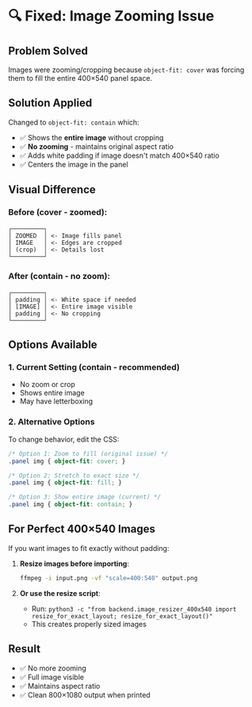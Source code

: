 # 🔍 Fixed: Image Zooming Issue

## Problem Solved

Images were zooming/cropping because `object-fit: cover` was forcing them to fill the entire 400×540 panel space.

## Solution Applied

Changed to `object-fit: contain` which:
- ✅ Shows the **entire image** without cropping
- ✅ **No zooming** - maintains original aspect ratio
- ✅ Adds white padding if image doesn't match 400×540 ratio
- ✅ Centers the image in the panel

## Visual Difference

### Before (cover - zoomed):
```
┌─────────┐
│ ZOOMED  │ <- Image fills panel
│ IMAGE   │ <- Edges are cropped
│ (crop)  │ <- Details lost
└─────────┘
```

### After (contain - no zoom):
```
┌─────────┐
│ padding │ <- White space if needed
│ [IMAGE] │ <- Entire image visible
│ padding │ <- No cropping
└─────────┘
```

## Options Available

### 1. **Current Setting** (contain - recommended)
- No zoom or crop
- Shows entire image
- May have letterboxing

### 2. **Alternative Options**

To change behavior, edit the CSS:

```css
/* Option 1: Zoom to fill (original issue) */
.panel img { object-fit: cover; }

/* Option 2: Stretch to exact size */
.panel img { object-fit: fill; }

/* Option 3: Show entire image (current) */
.panel img { object-fit: contain; }
```

## For Perfect 400×540 Images

If you want images to fit exactly without padding:

1. **Resize images before importing**:
   ```bash
   ffmpeg -i input.png -vf "scale=400:540" output.png
   ```

2. **Or use the resize script**:
   - Run: `python3 -c "from backend.image_resizer_400x540 import resize_for_exact_layout; resize_for_exact_layout()"`
   - This creates properly sized images

## Result

- ✅ No more zooming
- ✅ Full image visible
- ✅ Maintains aspect ratio
- ✅ Clean 800×1080 output when printed